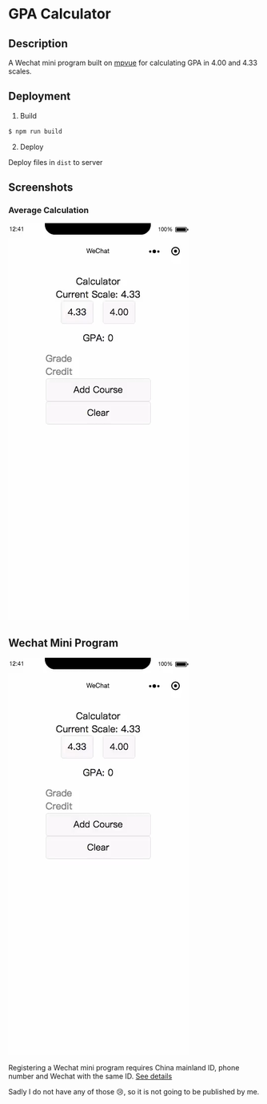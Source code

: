 # GPA Calculator

## Description

A Wechat mini program built on [mpvue](http://mpvue.com/) for calculating GPA in 4.00 and 4.33 scales.

## Deployment

1. Build

```bash
$ npm run build
```
2. Deploy

Deploy files in `dist` to server

## Screenshots

### Average Calculation

![](screenshots/average-calculation.png)

## Wechat Mini Program

[![Wechat Mini Program GPA Calculator Demo](screenshots/average-calculation.png)](https://youtu.be/V6oo9z5a3Qc)


Registering a Wechat mini program requires China mainland ID, phone number and Wechat with the same ID. [See details](https://developers.weixin.qq.com/miniprogram/introduction/index.html)

Sadly I do not have any of those 😢, so it is not going to be published by me.
